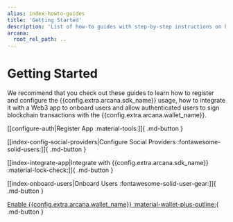 ```yaml
---
alias: index-howto-guides
title: 'Getting Started'
description: 'List of how-to guides with step-by-step instructions on how to configure Arcana Auth usage using the Arcana Developer Dashboard, how to integrate with the Auth SDK and how to onboard users, perform wallet operations and allow the authenticated users to sign blockchain transactions.'
arcana:
  root_rel_path: ..
---
```


# Getting Started

We recommend that you check out these guides to learn how to register and configure the {{config.extra.arcana.sdk_name}} usage, how to integrate it with a Web3 app to onboard users and allow authenticated users to sign blockchain transactions with the {{config.extra.arcana.wallet_name}}.

[[configure-auth|Register App :material-tools:]]{ .md-button }

[[index-config-social-providers|Configure Social Providers :fontawesome-solid-users:]]{ .md-button }

[[index-integrate-app|Integrate with {{config.extra.arcana.sdk_name}} :material-lock-check:]]{ .md-button }

[[index-onboard-users|Onboard Users :fontawesome-solid-user-gear:]]{ .md-button }

[Enable {{config.extra.arcana.wallet_name}} :material-wallet-plus-outline:](./arcana_wallet/index.md){ .md-button }